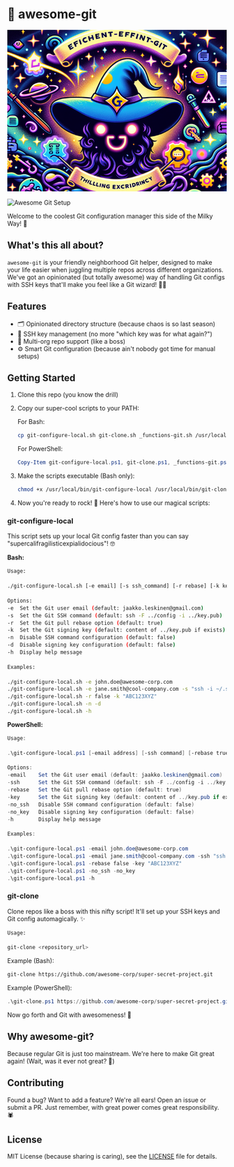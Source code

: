 # 🚀 awesome-git

![Awesome Git Setup](awesome-git.png)

![Awesome Git Setup](https://img.shields.io/badge/Awesome-Git%20Setup-blue?style=for-the-badge&logo=visualstudiocode)


Welcome to the coolest Git configuration manager this side of the Milky Way! 🌌

## What's this all about?

`awesome-git` is your friendly neighborhood Git helper, designed to make your life easier when juggling multiple repos across different organizations. We've got an opinionated (but totally awesome) way of handling Git configs with SSH keys that'll make you feel like a Git wizard! 🧙‍♂️

## Features

- 🗂️ Opinionated directory structure (because chaos is so last season)
- 🔑 SSH key management (no more "which key was for what again?")
- 🏢 Multi-org repo support (like a boss)
- ⚙️ Smart Git configuration (because ain't nobody got time for manual setups)

## Getting Started

1. Clone this repo (you know the drill)
2. Copy our super-cool scripts to your PATH:

    For Bash:

    ```bash
    cp git-configure-local.sh git-clone.sh _functions-git.sh /usr/local/bin/
    ```

    For PowerShell:
   
    ```powershell
    Copy-Item git-configure-local.ps1, git-clone.ps1, _functions-git.ps1 -Destination $env:USERPROFILE\Documents\WindowsPowerShell\Scripts\
    ```

3. Make the scripts executable (Bash only):
 
    ```bash
    chmod +x /usr/local/bin/git-configure-local /usr/local/bin/git-clone
    ```

4. Now you're ready to rock! 🎸 Here's how to use our magical scripts:

### git-configure-local

This script sets up your local Git config faster than you can say "supercalifragilisticexpialidocious"! 🤓

**Bash:**

```bash
Usage:

./git-configure-local.sh [-e email] [-s ssh_command] [-r rebase] [-k key] [-n] [-d] [-h]

Options:
-e  Set the Git user email (default: jaakko.leskinen@gmail.com)
-s  Set the Git SSH command (default: ssh -F ../config -i ../key.pub)
-r  Set the Git pull rebase option (default: true)
-k  Set the Git signing key (default: content of ../key.pub if exists)
-n  Disable SSH command configuration (default: false)
-d  Disable signing key configuration (default: false)
-h  Display help message

Examples:

./git-configure-local.sh -e john.doe@awesome-corp.com
./git-configure-local.sh -e jane.smith@cool-company.com -s "ssh -i ~/.ssh/custom_key"
./git-configure-local.sh -r false -k "ABC123XYZ"
./git-configure-local.sh -n -d
./git-configure-local.sh -h
```

**PowerShell:**

```powershell
Usage:

.\git-configure-local.ps1 [-email address] [-ssh command] [-rebase true|false] [-key value] [-no_ssh] [-no_key] [-h]

Options:
-email    Set the Git user email (default: jaakko.leskinen@gmail.com)
-ssh      Set the Git SSH command (default: ssh -F ../config -i ../key.pub)
-rebase   Set the Git pull rebase option (default: true)
-key      Set the Git signing key (default: content of ../key.pub if exists)
-no_ssh   Disable SSH command configuration (default: false)
-no_key   Disable signing key configuration (default: false)
-h        Display help message

Examples:

.\git-configure-local.ps1 -email john.doe@awesome-corp.com
.\git-configure-local.ps1 -email jane.smith@cool-company.com -ssh "ssh -i ~/.ssh/custom_key"
.\git-configure-local.ps1 -rebase false -key "ABC123XYZ"
.\git-configure-local.ps1 -no_ssh -no_key
.\git-configure-local.ps1 -h
```

### git-clone

Clone repos like a boss with this nifty script! It'll set up your SSH keys and Git config automagically. ✨

```bash
Usage:

git-clone <repository_url>
```

Example (Bash):

```bash
git-clone https://github.com/awesome-corp/super-secret-project.git
```


Example (PowerShell):

```powershell
.\git-clone.ps1 https://github.com/awesome-corp/super-secret-project.git
```
   
Now go forth and Git with awesomeness! 🚀

## Why awesome-git?

Because regular Git is just too mainstream. We're here to make Git great again! (Wait, was it ever not great? 🤔)

## Contributing

Found a bug? Want to add a feature? We're all ears! Open an issue or submit a PR. Just remember, with great power comes great responsibility. 🕷️

## License

MIT License (because sharing is caring), see the [LICENSE](LICENSE) file for details.
